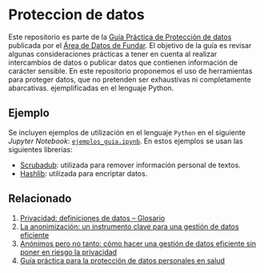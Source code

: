 # Proteccion de datos

Este repositorio es parte de la [Guía Práctica de Protección de datos](https://fund.ar/publicacion/guia-practica-para-la-anonimizacion-de-datos/) publicada por el [Área de Datos de Fundar](https://fund.ar/area/datos/). El objetivo de la guía es revisar algunas consideraciones prácticas a tener en cuenta al realizar intercambios de datos o publicar datos que contienen información de carácter sensible. En este repositorio proponemos el uso de herramientas para proteger datos, que no pretenden ser exhaustivas ni completamente abarcativas. ejemplificadas en el lenguaje Python. 

## Ejemplo

Se incluyen ejemplos de utilización en el lenguaje `Python` en el siguiente _Jupyter Notebook_: [`ejemplos_guia.ipynb`](https://github.com/datos-Fundar/proteccion_de_datos/blob/main/ejemplos_guia.ipynb). En estos ejemplos se usan las siguientes librerías:
* [Scrubadub](https://scrubadub.readthedocs.io/en/stable/): utilizada para remover información personal de textos.
* [Hashlib](https://docs.python.org/3/library/hashlib.html): utilizada para encriptar datos.

## Relacionado

1. [Privacidad: definiciones de datos – Glosario](https://fund.ar/publicacion/privacidad-en-datos/)
2. [La anonimización: un instrumento clave para una gestión de datos eficiente](https://fund.ar/publicacion/brief-anonimizacion/)  
3. [Anónimos pero no tanto: cómo hacer una gestión de datos eficiente sin poner en riesgo la privacidad](https://fund.ar/publicacion/anonimimos-pero-no-tanto/)
4. [Guía práctica para la protección de datos personales en salud](https://fund.ar/publicacion/guia-proteger-datos-en-salud/)
